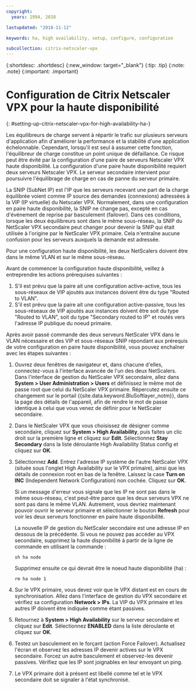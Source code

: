 ```yaml
---
copyright:
  years: 1994, 2018

lastupdated: "2018-11-12"

keywords: ha, high availability, setup, configure, configuration

subcollection: citrix-netscaler-vpx
---
```


{:shortdesc: .shortdesc}
{:new_window: target="_blank"}
{:tip: .tip}
{:note: .note}
{:important: .important}

# Configuration de Citrix Netscaler VPX pour la haute disponibilité
{: #setting-up-citrix-netscaler-vpx-for-high-availability-ha-}

Les équilibreurs de charge servent à répartir le trafic sur plusieurs serveurs d'application afin d'améliorer la performance et la stabilité d'une application échelonnable. Cependant, lorsqu'il est seul à assumer cette fonction, l'équilibreur de charge constitue un point unique de défaillance. Ce risque peut être évité par la configuration d'une paire de serveurs Netscaler VPX haute disponibilité. La configuration d'une paire haute disponibilité requiert deux serveurs Netscaler VPX. Le serveur secondaire intervient pour poursuivre l'équilibrage de charge en cas de panne du serveur primaire.

La SNIP (SubNet IP) est l'IP que les serveurs recevant une part de la charge équilibrée voient comme IP source des demandes (connexions) adressées à la VIP (IP virtuelle) du Netscaler VPX. Normalement, dans une configuration en paire haute disponibilité, la SNIP ne change pas, excepté en cas d'événement de reprise par basculement (failover). Dans ces conditions, lorsque les deux équilibreurs sont dans le même sous-réseau, la SNIP du NetScaler VPX secondaire peut changer pour devenir la SNIP qui était utilisée à l'origine par le NetScaler VPX primaire. Cela n'entraîne aucune confusion pour les serveurs auxquels la demande est adressée.

Pour une configuration haute disponibilité, les deux NetScalers doivent être dans le même VLAN et sur le même sous-réseau.

Avant de commencer la configuration haute disponibilité, veillez à entreprendre les actions prérequises suivantes :

1. S'il est prévu que la paire ait une configuration active-active, tous les sous-réseaux de VIP ajoutés aux instances doivent être du type "Routed to VLAN".
2. S'il est prévu que la paire ait une configuration active-passive, tous les sous-réseaux de VIP ajoutés aux instances doivent être soit du type "Routed to VLAN", soit du type "Secondary routed to IP" et routés vers l'adresse IP publique du noeud primaire.

Après avoir passé commande des deux serveurs NetScaler VPX dans le VLAN nécessaire et des VIP et sous-réseaux SNIP répondant aux prérequis de votre configuration en paire haute disponibilité, vous pouvez enchaîner avec les étapes suivantes :

1. Ouvrez deux fenêtres de navigateur et, dans chacune d'elles, connectez-vous à l'interface avancée de l'un des deux NetScalers. Dans l'interface de gestion du NetScaler VPX secondaire, allez dans **System > User Administration > Users** et définissez le même mot de passe root que celui du NetScaler VPX primaire. Répercutez ensuite ce changement sur le portail {{site.data.keyword.BluSoftlayer_notm}}, dans la page des détails de l'appareil, afin de rendre le mot de passe identique à celui que vous venez de définir pour le NetScaler secondaire.

2. Dans le NetScaler VPX que vous choisissez de désigner comme secondaire, cliquez sur **System > High Availability**, puis faites un clic droit sur la première ligne et cliquez sur **Edit**. Sélectionnez **Stay Secondary** dans la liste déroulante High Availability Status config et cliquez sur **OK**.

3. Sélectionnez **Add**. Entrez l'adresse IP système de l'autre NetScaler VPX (située sous l'onglet High Availability sur le VPX primaire), ainsi que les détails de connexion root en bas de la fenêtre. Laissez la case **Turn on INC** (Independent Network Configuration) non cochée. Cliquez sur **OK**.

	Si un message d'erreur vous signale que les IP ne sont pas dans le même sous-réseau, c'est peut-être parce que les deux serveurs VPX ne sont pas dans le même VLAN. Autrement, vous devriez maintenant pouvoir ouvrir le serveur primaire et sélectionner le bouton **Refresh** pour voir les deux serveurs fonctionner en paire haute disponibilité.

	La nouvelle IP de gestion du NetScaler secondaire est une adresse IP en dessous de la précédente. Si vous ne pouvez pas accéder au VPX secondaire, supprimez la haute disponibilité à partir de la ligne de commande en utilisant la commande :

	`sh ha node`

	Supprimez ensuite ce qui devrait être le noeud haute disponibilité (ha) :

	`rm ha node 1`

4. Sur le VPX primaire, vous devez voir que le VPX distant est en cours de synchronisation. Allez dans l'interface de gestion du VPX secondaire et vérifiez sa configuration **Network > IPs**. La VIP du VPX primaire et les autres IP doivent être indiquée comme étant passives.

6. Retournez à **System > High Availability** sur le serveur secondaire et cliquez sur **Edit**. Sélectionnez **ENABLED** dans la liste déroulante et cliquez sur **OK**.

7. Testez un basculement en le forçant (action Force Failover). Actualisez l'écran et observez les adresses IP devenir actives sur le VPX secondaire. Forcez un autre basculement et observez-les devenir passives. Vérifiez que les IP sont joignables en leur envoyant un ping.

8. Le VPX primaire doit à présent est libellé comme tel et le VPX secondaire doit se signaler à l'état synchronisé.
